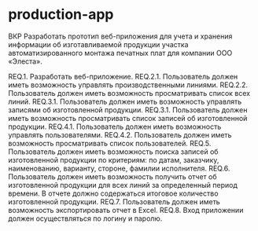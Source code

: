 # production-app


ВКР
Разработать прототип веб-приложения для учета и хранения информации об изготавливаемой продукции участка 
автоматизированного монтажа печатных плат для компании ООО «Элеста».
 
REQ.1. Разработать веб-приложение.
REQ.2.1. Пользователь должен иметь возможность управлять производственными линиями.
REQ.2.2. Пользователь должен иметь возможность просматривать список всех линий.
REQ.3.1. Пользователь должен иметь возможность управлять записями об изготовленной продукции.
REQ.3.1. Пользователь должен иметь возможность просматривать список записей об изготовленной продукции.
REQ.4.1. Пользователь должен иметь возможность управлять пользователями.
REQ.4.2. Пользователь должен иметь возможность просматривать список пользователей.
REQ.5. Пользователь должен иметь возможность поиска записей об изготовленной продукции по критериям: по датам, заказчику, наименованию,
варианту, стороне, фамилии исполнителя.
REQ.6. Пользователь должен иметь возможность получить отчет об изготовленной продукции для всех линий за определенный период времени. В
отчете должно содержаться итоговое количество изготовленной продукции.
REQ.7. Пользователь должен иметь возможность экспортировать отчет в Excel.
REQ.8. Вход приложении должен осуществляться по логину и паролю.
        

      